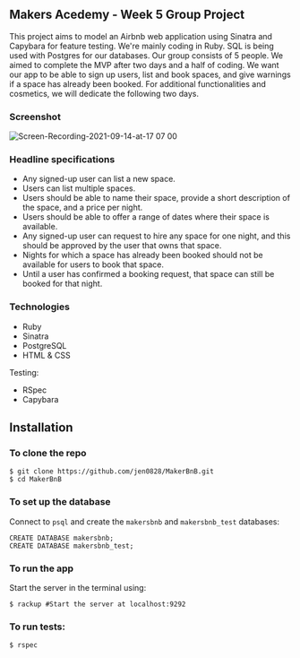 ## Makers Acedemy - Week 5 Group Project

This project aims to model an Airbnb web application using Sinatra and Capybara for feature testing. We're mainly coding in Ruby. SQL is being used with Postgres for our databases. Our group consists of 5 people. We aimed to complete the MVP after two days and a half of coding. We want our app to be able to sign up users, list and book spaces, and give warnings if a space has already been booked. For additional functionalities and cosmetics, we will dedicate the following two days.

### Screenshot

![Screen-Recording-2021-09-14-at-17 07 00](https://user-images.githubusercontent.com/79845719/133295020-476fc492-ebae-4263-a10a-1fa5c6832016.gif)

### Headline specifications

- Any signed-up user can list a new space.
- Users can list multiple spaces.
- Users should be able to name their space, provide a short description of the space, and a price per night.
- Users should be able to offer a range of dates where their space is available.
- Any signed-up user can request to hire any space for one night, and this should be approved by the user that owns that space.
- Nights for which a space has already been booked should not be available for users to book that space.
- Until a user has confirmed a booking request, that space can still be booked for that night.

### Technologies ###
* Ruby 
* Sinatra
* PostgreSQL
* HTML & CSS

Testing:
* RSpec
* Capybara



## Installation

### To clone the repo
```shell
$ git clone https://github.com/jen0828/MakerBnB.git
$ cd MakerBnB
```

### To set up the database

Connect to `psql` and create the `makersbnb` and `makersbnb_test` databases:
```
CREATE DATABASE makersbnb;
CREATE DATABASE makersbnb_test;
```

### To run the app

Start the server in the terminal using:
```
$ rackup #Start the server at localhost:9292
```

### To run tests:

```
$ rspec
```



